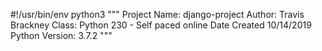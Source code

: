 #!/usr/bin/env python3
"""
Project Name: django-project
Author: Travis Brackney
Class: Python 230 - Self paced online
Date Created 10/14/2019
Python Version: 3.7.2
"""